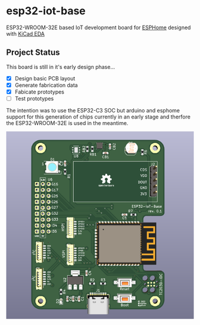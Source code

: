 # esp32-iot-base

ESP32-WROOM-32E based IoT development board for [ESPHome](https://esphome.io/) designed with [KiCad EDA](https://www.kicad.org/)

## Project Status

This board is still in it's early design phase...

- [x] Design basic PCB layout
- [x] Generate fabrication data
- [x] Fabicate prototypes
- [ ] Test prototypes

The intention was to use the ESP32-C3 SOC but arduino and esphome support for this generation of chips currently in an early stage and therfore the ESP32-WROOM-32E is used in the meantime.

![iot-base-v1](./docs/iotbase-v1.png)
